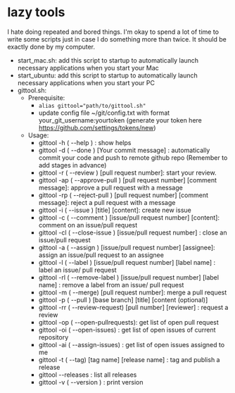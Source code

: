 # lazy tools
 I hate doing repeated and bored things. I'm okay to spend a lot of time to write some scripts just in case I do something more than twice.
 It should be exactly done by my computer.
 
 - start_mac.sh: add this script to startup to automatically launch necessary applications when you start your Mac
 - start_ubuntu: add this script to startup to automatically launch necessary applications when you start your PC
 - gittool.sh:
     - Prerequisite: 
          -  `alias gittool="path/to/gittool.sh"`
          - update config file ~/git/config.txt with format your_git_username:yourtoken (generate your token here https://github.com/settings/tokens/new)
      - Usage:
          - gittool -h  ( --help ) : show helps
          - gittool -d  ( --done ) [Your commit message] : automatically commit your code and push to remote github repo (Remember to add stages in advance)
          - gittool -r  ( --review ) [pull request number]: start your review.
          - gittool -ap ( --approve-pull ) [pull request number] [comment message]: approve a pull request with a message
          - gittool -rp ( --reject-pull ) [pull request number] [comment message]: reject a pull request with a message
          - gittool -i  ( --issue ) [title] [content]: create new issue
          - gittool -c  ( --comment ) [issue/pull request number] [content]: comment on an issue/pull request
          - gittool -cl ( --close-issue ) [issue/pull request number] : close an issue/pull request
          - gittool -a  ( --assign ) [issue/pull request number] [assignee]: assign an issue/pull request to an assignee
          - gittool -l  ( --label ) [issue/pull request number] [label name] : label an issue/ pull request
          - gittool -rl ( --remove-label ) [issue/pull request number] [label name] : remove a label from an issue/ pull request
          - gittool -m  ( --merge) [pull request number]: merge a pull request
          - gittool -p  ( --pull ) [base branch] [title] [content (optional)]
          - gittool -rr ( --review-request) [pull number] [reviewer] : request a review
          - gittool -op ( --open-pullrequests): get list of open pull request
          - gittool -oi ( --open-issues) : get list of open issues of current repository
          - gittool -ai ( --assign-issues) : get list of open issues assigned to me
          - gittool -t  ( --tag) [tag name] [release name] : tag and publish a release
          - gittool --releases  : list all releases
          - gittool -v  ( --version ) : print version
          


 

